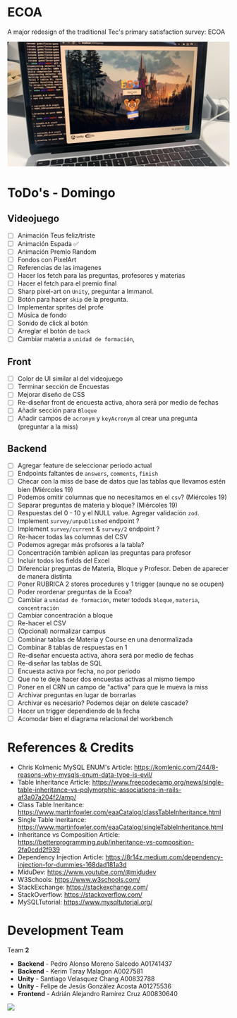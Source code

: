 # ECOA

A major redesign of the traditional Tec's primary satisfaction survey: ECOA

![](demo.jpeg)

# ToDo's - Domingo

## Videojuego

- [ ] Animación Teus feliz/triste
- [ ] Animación Espada ✅
- [ ] Animación Premio Random
- [ ] Fondos con PixelArt
- [ ] Referencias de las imagenes
- [ ] Hacer los fetch para las preguntas, profesores y materias
- [ ] Hacer el fetch para el premio final
- [ ] Sharp pixel-art on `Unity`, preguntar a Immanol.
- [ ] Botón para hacer `skip` de la pregunta.
- [ ] Implementar sprites del profe
- [ ] Música de fondo
- [ ] Sonido de click al botón
- [ ] Arreglar el botón de `back`
- [ ] Cambiar materia a `unidad de formación`,

## Front

- [ ] Color de UI similar al del videojuego
- [ ] Terminar sección de Encuestas
- [ ] Mejorar diseño de CSS
- [ ] Re-diseñar front de encuesta activa, ahora será por medio de fechas
- [ ] Añadir sección para `Bloque`
- [ ] Añadir campos de `acronym` y `keyAcronym` al crear una pregunta (preguntar a la miss)

## Backend

- [ ] Agregar feature de seleccionar periodo actual
- [ ] Endpoints faltantes de `answers`, `comments`, `finish`
- [ ] Checar con la miss de base de datos que las tablas que llevamos estén bien (Miércoles 19)
- [ ] Podemos omitir columnas que no necesitamos en el `csv`? (Miércoles 19)
- [ ] Separar preguntas de materia y bloque? (Miércoles 19)
- [ ] Respuestas del 0 - 10 y el NULL value. Agregar validación `zod`.
- [ ] Implement `survey/unpublished` endpoint ?
- [ ] Implement `survey/current` & `survey/2` endpoint ?
- [ ] Re-hacer todas las columnas del CSV
- [ ] Podemos agregar más profsores a la tabla?
- [ ] Concentración también aplican las preguntas para profesor
- [ ] Incluir todos los fields del Excel
- [ ] Diferenciar preguntas de Materia, Bloque y Profesor. Deben de aparecer de manera distinta
- [ ] Poner RUBRICA 2 stores procedures y 1 trigger (aunque no se ocupen)
- [ ] Poder reordenar preguntas de la Ecoa?
- [ ] Cambiar a `unidad de formación`, meter todods `bloque`, `materia`, `concentración`
- [ ] Cambiar concentración a bloque
- [ ] Re-hacer el CSV
- [ ] (Opcional) normalizar campus
- [ ] Combinar tablas de Materia y Course en una denormalizada
- [ ] Combinar 8 tablas de respuestas en 1
- [ ] Re-diseñar encuesta activa, ahora será por medio de fechas
- [ ] Re-diseñar las tablas de SQL
- [ ] Encuesta activa por fecha, no por periodo
- [ ] Que no te deje hacer dos encuestas activas al mismo tiempo
- [ ] Poner en el CRN un campo de "activa" para que le mueva la miss
- [ ] Archivar preguntas en lugar de borrarlas
- [ ] Archivar es necesario? Podemos dejar on delete cascade?
- [ ] Hacer un trigger dependiendo de la fecha
- [ ] Acomodar bien el diagrama relacional del workbench

# References & Credits

- Chris Kolmenic MySQL ENUM's Article: https://komlenic.com/244/8-reasons-why-mysqls-enum-data-type-is-evil/
- Table Inheritance Article: https://www.freecodecamp.org/news/single-table-inheritance-vs-polymorphic-associations-in-rails-af3a07a204f2/amp/
- Class Table Ineritance: https://www.martinfowler.com/eaaCatalog/classTableInheritance.html
- Single Table Ineritance: https://www.martinfowler.com/eaaCatalog/singleTableInheritance.html
- Inheritance vs Composition Article: https://betterprogramming.pub/inheritance-vs-composition-2fa0cdd2f939
- Dependency Injection Article: https://8r14z.medium.com/dependency-injection-for-dummies-168dad181a3d
- MiduDev: https://www.youtube.com/@midudev
- W3Schools: https://www.w3schools.com/
- StackExchange: https://stackexchange.com/
- StackOverflow: https://stackoverflow.com/
- MySQLTutorial: https://www.mysqltutorial.org/

# Development Team

Team **2**

- **Backend** - Pedro Alonso Moreno Salcedo A01741437
- **Backend** - Kerim Taray Malagon A0027581
- **Unity** - Santiago Velasquez Chang A00832788
- **Unity** - Felipe de Jesús González Acosta A01275536
- **Frontend** - Adrián Alejandro Ramírez Cruz A00830640

![](https://contrib.rocks/image?repo=pedroalonsoms/ecoa)
